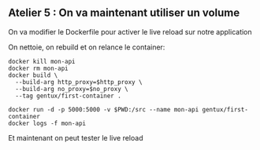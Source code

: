 ## Atelier 5 : On va maintenant utiliser un volume

On va modifier le Dockerfile pour activer le live reload sur notre application

On nettoie, on rebuild et on relance le container:
```
docker kill mon-api
docker rm mon-api
docker build \
  --build-arg http_proxy=$http_proxy \
  --build-arg no_proxy=$no_proxy \
  --tag gentux/first-container .

docker run -d -p 5000:5000 -v $PWD:/src --name mon-api gentux/first-container
docker logs -f mon-api
```

Et maintenant on peut tester le live reload
